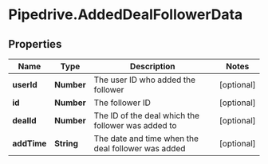 # Pipedrive.AddedDealFollowerData

## Properties

Name | Type | Description | Notes
------------ | ------------- | ------------- | -------------
**userId** | **Number** | The user ID who added the follower | [optional] 
**id** | **Number** | The follower ID | [optional] 
**dealId** | **Number** | The ID of the deal which the follower was added to | [optional] 
**addTime** | **String** | The date and time when the deal follower was added | [optional] 


